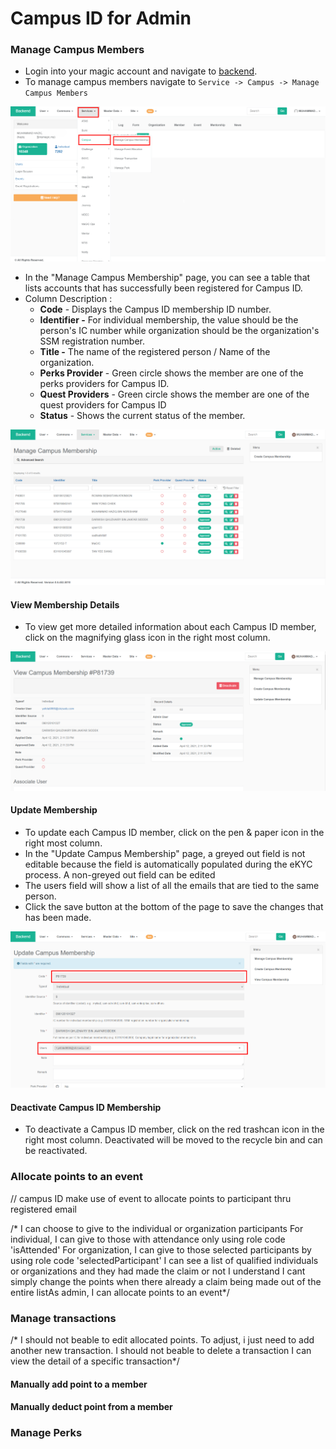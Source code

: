 # Campus ID for Admin

### Manage Campus Members

* Login into your magic account and navigate to [backend](https://central.mymagic.my/backend/).
* To manage campus members navigate to `Service -> Campus -> Manage Campus Members`

![Backend Homepage](../../../.gitbook/assets/backend1.jpg)

* In the "Manage Campus Membership" page, you can see a table that lists accounts that has successfully been registered for Campus ID.
* Column Description : 
  * **Code** - Displays the Campus ID membership ID number.
  * **Identifier -** For individual membership, the value should be the person's IC number while organization should be the organization's SSM registration number.
  * **Title -** The name of the registered person / Name of the organization.
  * **Perks Provider** - Green circle shows the member are one of the perks providers for Campus ID.
  * **Quest Providers** - Green circle shows the member are one of the quest providers for Campus ID
  * **Status** - Shows the current status of the member.

![Manage Campus Membership Page](../../../.gitbook/assets/backend2-edited.jpg)

#### View Membership Details

* To view get more detailed information about each Campus ID member, click on the magnifying glass icon in the right most column.

![Detailed information of Campus ID member.](../../../.gitbook/assets/backend3-edited.jpg)

#### Update Membership

* To update each Campus ID member, click on the pen & paper icon in the right most column.
* In the "Update Campus Membership" page, a greyed out field is not editable because the field is automatically populated during the eKYC process. A non-greyed out field can be edited
* The users field will show a list of all the emails that are tied to the same person.
* Click the save button at the bottom of the page to save the changes that has been made.

![Update Campus Membership Page](../../../.gitbook/assets/backedn4-edited.jpg)

#### Deactivate Campus ID Membership

* To deactivate a Campus ID member, click on the red trashcan icon in the right most column. Deactivated will be moved to the recycle bin and can be reactivated.

### Allocate points to an event

// campus ID make use of event to allocate points to participant thru registered email

/\* I can choose to give to the individual or organization participants For individual, I can give to those with attendance only using role code 'isAttended' For organization, I can give to those selected participants by using role code 'selectedParticipant' I can see a list of qualified individuals or organizations and they had made the claim or not I understand I cant simply change the points when there already a claim being made out of the entire listAs admin, I can allocate points to an event\*/

### Manage transactions

/\* I should not beable to edit allocated points. To adjust, i just need to add another new transaction. I should not beable to delete a transaction I can view the detail of a specific transaction\*/

#### Manually add point to a member

#### Manually deduct point from a member

### Manage Perks

